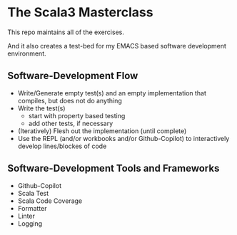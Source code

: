 # The Scala3 Masterclass

This repo maintains all of the exercises.

And it also creates a test-bed for my EMACS based software development
environment.

## Software-Development Flow

- Write/Generate empty test(s) and an empty implementation that
  compiles, but does not do anything
- Write the test(s)
  - start with property based testing
  - add other tests, if necessary
- (Iteratively) Flesh out the implementation (until complete)
- Use the REPL (and/or workbooks and/or Github-Copilot) to
  interactively develop lines/blockes of code

## Software-Development Tools and Frameworks

- Github-Copilot
- Scala Test
- Scala Code Coverage
- Formatter
- Linter
- Logging
